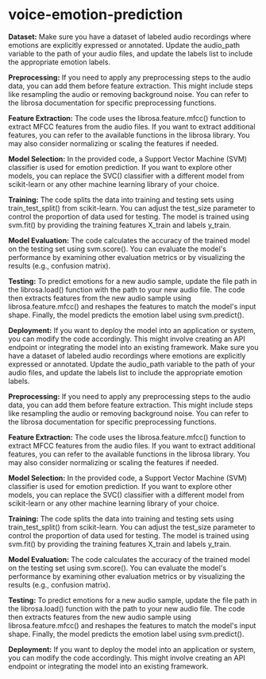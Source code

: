 # voice-emotion-prediction

**Dataset:** Make sure you have a dataset of labeled audio recordings where emotions are explicitly expressed or annotated. Update the audio_path variable to the path of your audio files, and update the labels list to include the appropriate emotion labels.

**Preprocessing:** If you need to apply any preprocessing steps to the audio data, you can add them before feature extraction. This might include steps like resampling the audio or removing background noise. You can refer to the librosa documentation for specific preprocessing functions.

**Feature Extraction:** The code uses the librosa.feature.mfcc() function to extract MFCC features from the audio files. If you want to extract additional features, you can refer to the available functions in the librosa library. You may also consider normalizing or scaling the features if needed.

**Model Selection:** In the provided code, a Support Vector Machine (SVM) classifier is used for emotion prediction. If you want to explore other models, you can replace the SVC() classifier with a different model from scikit-learn or any other machine learning library of your choice.

**Training:** The code splits the data into training and testing sets using train_test_split() from scikit-learn. You can adjust the test_size parameter to control the proportion of data used for testing. The model is trained using svm.fit() by providing the training features X_train and labels y_train.

**Model Evaluation:** The code calculates the accuracy of the trained model on the testing set using svm.score(). You can evaluate the model's performance by examining other evaluation metrics or by visualizing the results (e.g., confusion matrix).

**Testing:** To predict emotions for a new audio sample, update the file path in the librosa.load() function with the path to your new audio file. The code then extracts features from the new audio sample using librosa.feature.mfcc() and reshapes the features to match the model's input shape. Finally, the model predicts the emotion label using svm.predict().

**Deployment:** If you want to deploy the model into an application or system, you can modify the code accordingly. This might involve creating an API endpoint or integrating the model into an existing framework. Make sure you have a dataset of labeled audio recordings where emotions are explicitly expressed or annotated. Update the audio_path variable to the path of your audio files, and update the labels list to include the appropriate emotion labels.

**Preprocessing:** If you need to apply any preprocessing steps to the audio data, you can add them before feature extraction. This might include steps like resampling the audio or removing background noise. You can refer to the librosa documentation for specific preprocessing functions.

**Feature Extraction:** The code uses the librosa.feature.mfcc() function to extract MFCC features from the audio files. If you want to extract additional features, you can refer to the available functions in the librosa library. You may also consider normalizing or scaling the features if needed.

**Model Selection:** In the provided code, a Support Vector Machine (SVM) classifier is used for emotion prediction. If you want to explore other models, you can replace the SVC() classifier with a different model from scikit-learn or any other machine learning library of your choice.

**Training:** The code splits the data into training and testing sets using train_test_split() from scikit-learn. You can adjust the test_size parameter to control the proportion of data used for testing. The model is trained using svm.fit() by providing the training features X_train and labels y_train.

**Model Evaluation:** The code calculates the accuracy of the trained model on the testing set using svm.score(). You can evaluate the model's performance by examining other evaluation metrics or by visualizing the results (e.g., confusion matrix).

**Testing:** To predict emotions for a new audio sample, update the file path in the librosa.load() function with the path to your new audio file. The code then extracts features from the new audio sample using librosa.feature.mfcc() and reshapes the features to match the model's input shape. Finally, the model predicts the emotion label using svm.predict().

**Deployment:** If you want to deploy the model into an application or system, you can modify the code accordingly. This might involve creating an API endpoint or integrating the model into an existing framework.
